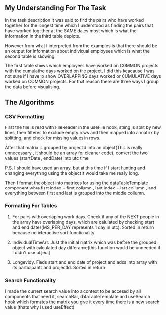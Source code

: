 ## My Understanding For The Task

In the task description it was said to find the pairs who have worked together for the longest time which I understood as finding the pairs that have worked together at the SAME dates most which is what the information in the third table depicts.

However from what I interpreted from the examples is that there should be an output for information about individual employees which is what the second table is showing.

The first table shows which employees have worked on COMMON projects with the cumulative days worked on the project, I did this beacause I was not sure if I have to show OVERLAPPING days worked or CUMULATIVE days worked on COMMON projects. For that reason there are three ways I group the data before visualising.

## The Algorithms

### CSV Formatting

First the file is read with FileReader in the useFile hook, string is split by new lines, then filtered to exclude empty rows and then mapped into a matrix by splitting, and check for missing values in rows.

After that matrix is grouped by projectId into an object(This is really unnecessary , it should be an array for cleaner code), convert the two values (startDate , endDate) into utc time

P.S.
I should have used an array, but at this time if I start hunting and changing everything using the object it would take me really long.

Then I format the object into matrixes for using the dataTableTemplate component whre fisrt index = first collumn , last index = last collumn , and everything between first and last is grouped into the middle collumn.

### Formating For Tables

1. For pairs with overlaping work days. Check if any of the NEXT people in the array have overlaping days, which are calulated by checking start and end dates(MS_PER_DAY represents 1 day in utc). Sorted in return because no interactive sort functionality

2. IndividualTimeArr. Just the initial matrix which was before the grouped object with calculated day differance(this function would be unneeded if I didn't use object)

3. Longevidy. Finds start and end date of project and adds into array with its participants and projectId. Sorted in return

### Search Functionality

I made the current search value into a context to be accesed by all components that need it, searchBar, dataTableTemplate and useSearch hook which formates the matrix you give it every time there is a new search value (thats why I used useEffect)
